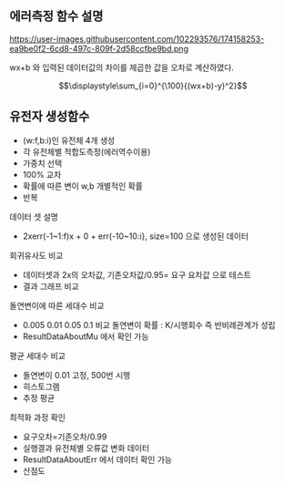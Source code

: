 ## 에러측정 함수 설명
https://user-images.githubusercontent.com/102293576/174158253-ea9be0f2-6cd8-497c-809f-2d58ccfbe9bd.png

wx+b 와 입력된 데이터값의 차이를 제곱한 값을 오차로 계산하였다.  

$$\displaystyle\sum_{i=0}^{\100}{(wx+b)-y)^2}$$    


## 유전자 생성함수
- (w:f,b:i)인 유전체 4개 생성
- 각 유전체별 적합도측정(에러역수이용)
- 가중치 선택
- 100% 교차
- 확률에 따른 변이 w,b 개별적인 확률
- 반복

데이터 셋 설명
- 2xerr(-1~1:f)x + 0 + err(-10~10:i}, size=100 으로 생성된 데이터

회귀유사도 비교
- 데이터셋과 2x의 오차값, 기존오차값/0.95= 요구 요차값 으로 테스트
- 결과 그래프 비교

돌연변이에 따른 세대수 비교
- 0.005 0.01 0.05 0.1 비교 돌연변이 확률 : K/시행회수 즉 반비례관계가 성립
- ResultDataAboutMu 에서 확인 가능

평균 세대수 비교
- 돌연변이 0.01 고정, 500번 시행
- 히스토그램
- 추정 평균

최적화 과정 확인
- 요구오차=기존오차/0.99
- 실행결과 유전체별 오류값 변화 데이터
- ResultDataAboutErr 에서 데이터 확인 가능
- 산점도 

